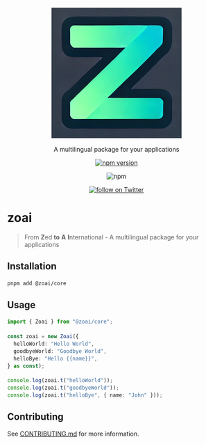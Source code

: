 <p align="center">
    <img src="static/logo.png" width="300" alt="@zoai/core" />
</p>

<p align="center">
    A multilingual package for your applications
</p>

<div align="center">

[![npm version](https://badge.fury.io/js/@zoai%2Fcore.svg)](https://badge.fury.io/js/@zoai%2Fcore)

![npm](https://img.shields.io/npm/dw/@zoai/core)

<a href="https://twitter.com/intent/follow?screen_name=aralroca">
<img src="https://img.shields.io/twitter/follow/aralroca?style=social&logo=x"
            alt="follow on Twitter"></a>

</div>

# zoai

> From **Z**ed **to** **A** **I**nternational - A multilingual package for your applications

## Installation

```sh
pnpm add @zoai/core
```

## Usage

```ts
import { Zoai } from "@zoai/core";

const zoai = new Zoai({
  helloWorld: "Hello World",
  goodbyeWorld: "Goodbye World",
  helloBye: "Hello {{name}}",
} as const);

console.log(zoai.t("helloWorld"));
console.log(zoai.t("goodbyeWorld"));
console.log(zoai.t("helloBye", { name: "John" }));
```

## Contributing

See [CONTRIBUTING.md](CONTRIBUTING.md) for more information.
